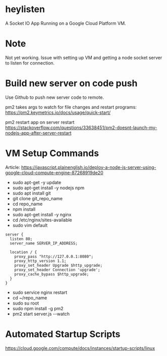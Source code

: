 # heylisten

A Socket IO App Running on a Google Cloud Platform VM.

# Note

Not yet working. Issue with setting up VM and getting a node socket server to listen for connection.

# Build new server on code push

Use Github to push new server code to remote.

pm2 takes args to watch for file changes and restart programs: https://pm2.keymetrics.io/docs/usage/quick-start/

pm2 restart app on server restart
https://stackoverflow.com/questions/33638451/pm2-doesnt-launch-my-nodejs-app-after-server-restart

# VM Setup Commands

Article: https://javascript.plainenglish.io/deploy-a-node-js-server-using-google-cloud-compute-engine-87268919de20

- sudo apt-get -y update
- sudo apt-get install -y nodejs npm
- sudo apt install git
- git clone git_repo_name
- cd repo_name
- npm install
- sudo apt-get install -y nginx
- cd /etc/nginx/sites-available
- sudo vim default

```
server {
  listen 80;
  server_name SERVER_IP_ADDRESS;

  location / {
    proxy_pass "http://127.0.0.1:8080";
    proxy_http_version 1.1;
    proxy_set_header Upgrade $http_upgrade;
    proxy_set_header Connection 'upgrade';
    proxy_cache_bypass $http_upgrade;
  }
}
```

- sudo service nginx restart
- cd ~/repo_name
- sudo su root
- sudo npm install -g pm2
- pm2 start server.js --watch

# Automated Startup Scripts

https://cloud.google.com/compute/docs/instances/startup-scripts/linux
